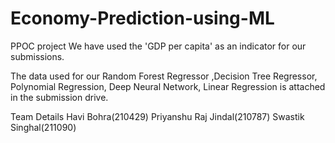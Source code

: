 # Economy-Prediction-using-ML
PPOC project
We have used the 'GDP per capita' as an indicator for our submissions.

The data used for our Random Forest Regressor ,Decision Tree Regressor, 
Polynomial Regression, Deep Neural Network, Linear Regression is attached in the submission drive.

Team Details
Havi Bohra(210429)
Priyanshu Raj Jindal(210787)
Swastik Singhal(211090)

